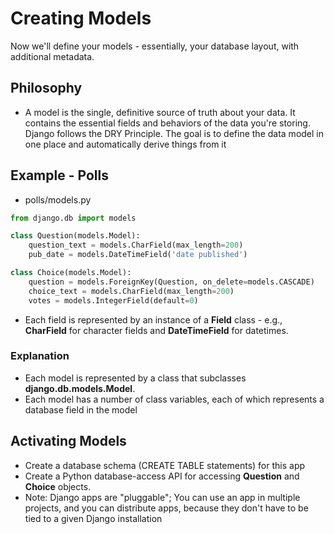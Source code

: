 # Creating Models
Now we'll define your models - essentially, your database layout, with additional metadata.

## Philosophy
* A model is the single, definitive source of truth about your data. It contains the essential fields and behaviors of the data you're storing. Django follows the DRY Principle. The goal is to define the data model in one place and automatically derive things from it

## Example - Polls
* polls/models.py
```python
from django.db import models

class Question(models.Model):
    question_text = models.CharField(max_length=200)
    pub_date = models.DateTimeField('date published')

class Choice(models.Model):
    question = models.ForeignKey(Question, on_delete=models.CASCADE)
    choice_text = models.CharField(max_length=200)
    votes = models.IntegerField(default=0)
```
* Each field is represented by an instance of a **Field** class - e.g., **CharField** for character fields and **DateTimeField** for datetimes.

### Explanation
* Each model is represented by a class that subclasses **django.db.models.Model**.
* Each model has a number of class variables, each of which represents a database field in the model

## Activating Models
* Create a database schema (CREATE TABLE statements) for this app
* Create a Python database-access API for accessing **Question** and **Choice** objects.
* Note: Django apps are "pluggable"; You can use an app in multiple projects, and you can distribute apps, because they don't have to be tied to a given Django installation
